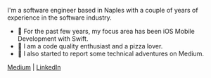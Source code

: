 I'm a software engineer based in Naples with a couple of years of experience in the software industry.

- 📱 For the past few years, my focus area has been iOS Mobile Development with Swift.
- 🍕 I am a code quality enthusiast and a pizza lover. 
- 📖 I also started to report some technical adventures on Medium.

[Medium](https://medium.com/@m.delgiudice) | [LinkedIn](https://www.linkedin.com/in/marco-del-giudice/)
